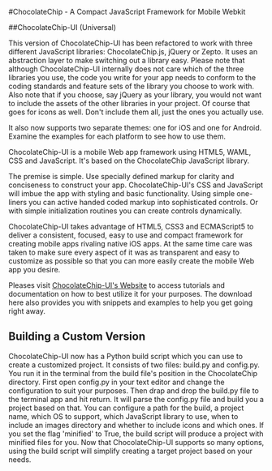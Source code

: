 #ChocolateChip - A Compact JavaScript Framework for Mobile Webkit

##ChocolateChip-UI (Universal)

This version of ChocolateChip-UI has been refactored to work with three different JavaScript libraries: ChocolateChip.js, jQuery or Zepto. It uses an abstraction layer to make switching out a library easy. Please note that although ChocolateChip-UI internally does not care which of the three libraries you use, the code you write for your app needs to conform to the coding standards and feature sets of the library you choose to work with. Also note that if you choose, say jQuery as your library, you would not want to include the assets of the other libraries in your project. Of course that goes for icons as well. Don't include them all, just the ones you actually use.

It also now supports two separate themes: one for iOS and one for Android. Examine the examples for each platform to see how to use them.

ChocolateChip-UI is a mobile Web app framework using HTML5, WAML, CSS and JavaScript. It's based on the ChocolateChip JavaScript library.

The premise is simple. Use specially defined markup for clarity and conciseness to construct your app. ChocolateChip-UI's CSS and JavaScript will imbue the app with styling and basic functionality. Using simple one-liners you can active handed coded markup into sophisticated controls. Or with simple initialization routines you can create controls dynamically.

ChocolateChip-UI takes advantage of HTML5, CSS3 and ECMAScript5 to deliver a consistent, focused, easy to use and compact framework for creating mobile apps rivaling native iOS apps. At the same time care was taken to make sure every aspect of it was as transparent and easy to customize as possible so that you can more easily create the mobile Web app you desire.


Pleases visit [ChocolateChip-UI's Website](http://chocolatechip-ui.com) to access tutorials and documentation on how to best utilize it for your purposes. The download here also provides you with snippets and examples to help you get going right away.

## Building a Custom Version

ChocolateChip-UI now has a Python build script which you can use to create a customized project. It consists of two files: build.py and config.py. You run it in the terminal from the build file's position in the ChocolateChip directory. First open config.py in your text editor and change the configuration to suit your purposes. Then drap and drop the build.py file to the terminal app and hit return. It will parse the config.py file and build you a project based on that. You can configure  a path for the build, a project name, which OS to support, which JavaScript library to use, when to include an images directory and whether to include icons and which ones. If you set the flag 'minified' to True, the build script will produce a project with minified files for you. Now that ChocolateChip-UI supports so many options, using the build script will simplify creating a target project based on your needs.